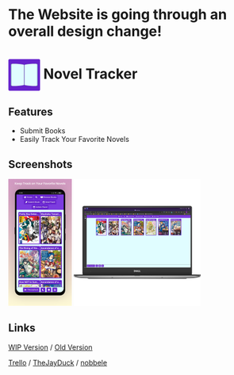 
# The Website is going through an overall design change!

# <img alt="logo" src="public/book.svg" width=64 align="center" /> Novel Tracker

## Features
* Submit Books
* Easily Track Your Favorite Novels

## Screenshots
<img alt="mobile mockup" src="public/mockup_MOBILE.png" width=128 /> <img alt="pc mockup" src="public/mockup_PC.png" width=256 />

## Links
[WIP Version](http://lightnoveltracker.herokuapp.com/) /
[Old Version](https://lightnoveltracker-old.herokuapp.com/)


[Trello](https://trello.com/b/dPv92vJW/light-novel-tracker) /
[TheJayDuck](https://github.com/thejayduck) /
[nobbele](https://github.com/nobbele)
